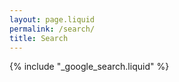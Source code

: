 ```yaml
---
layout: page.liquid
permalink: /search/
title: Search
---
```


{% include "_google_search.liquid" %}
